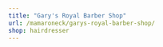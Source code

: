 ```yaml
---
title: "Gary's Royal Barber Shop"
url: /mamaroneck/garys-royal-barber-shop/
shop: hairdresser
---
```

